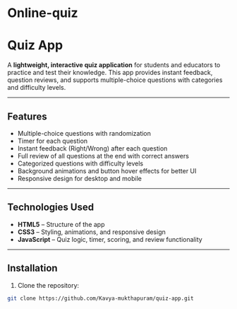 # Online-quiz
# Quiz App

A **lightweight, interactive quiz application** for students and educators to practice and test their knowledge. This app provides instant feedback, question reviews, and supports multiple-choice questions with categories and difficulty levels.

---

## Features

- Multiple-choice questions with randomization  
- Timer for each question  
- Instant feedback (Right/Wrong) after each question  
- Full review of all questions at the end with correct answers   
- Categorized questions with difficulty levels  
- Background animations and button hover effects for better UI  
- Responsive design for desktop and mobile  

---

## Technologies Used

- **HTML5** – Structure of the app  
- **CSS3** – Styling, animations, and responsive design  
- **JavaScript** – Quiz logic, timer, scoring, and review functionality  

---

## Installation

1. Clone the repository:

```bash
git clone https://github.com/Kavya-mukthapuram/quiz-app.git
